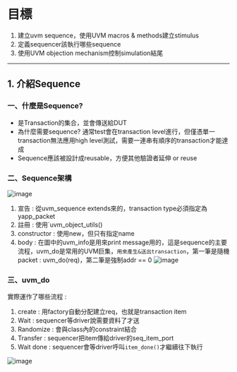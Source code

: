 # 目標
1. 建立uvm sequence，使用UVM macros & methods建立stimulus
2. 定義sequencer該執行哪些sequence
3. 使用UVM objection mechanism控制simulation結尾


---

## 1. 介紹Sequence

### 一、什麼是Sequence?
- 是Transaction的集合，並會傳送給DUT
- 為什麼需要sequence? 通常test會在transaction level進行，但僅憑單一transaction無法應用high level測試，需要一連串有順序的transaction才能達成
- Sequence應該被設計成reusable，方便其他驗證者延伸 or reuse

### 二、Sequence架構
![image](https://github.com/user-attachments/assets/d2ebc401-d307-4c12-9dc0-ec75b51d8c37)
1. 宣告 : 從uvm_sequence extends來的，transaction type必須指定為yapp_packet
2. 註冊 : 使用`uvm_object_utils(<class name>)
3. constructor : 使用new，但只有指定name
4. body : 在圖中的uvm_info是用來print message用的，這是sequence的主要流程，uvm_do是常用的UVM巨集，`用來產生&送出transaction`，第一筆是隨機packet : uvm_do(req)，第二筆是強制addr == 0
![image](https://github.com/user-attachments/assets/e80c6ee9-108b-406a-8eec-67a5787454f8)

### 三、uvm_do
實際運作了哪些流程 :
1. create : 用factory自動分配建立req，也就是transaction item
2. Wait : sequencer等driver說需要資料了才送
3. Randomize : 會與class內的constraint結合
4. Transfer : sequencer把item傳給driver的seq_item_port
5. Wait done : sequencer會等driver呼叫`item_done()`才繼續往下執行

![image](https://github.com/user-attachments/assets/21217e0a-f122-4772-aa88-9d165d398e18)
